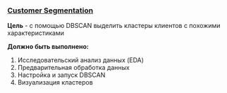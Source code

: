 ### [Customer Segmentation](https://www.kaggle.com/datasets/yasserh/customer-segmentation-dataset/data)

__Цель__ - с помощью DBSCAN выделить кластеры клиентов с похожими характеристиками

__Должно быть выполнено:__
1) Исследовательский анализ данных (EDA)
2) Предварительная обработка данных
3) Настройка и запуск DBSCAN
4) Визуализация кластеров
